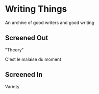 # Writing Things
An archive of good writers and good writing  

## Screened Out
"Theory"  

C'est le malaise du moment  

## Screened In
Variety  
